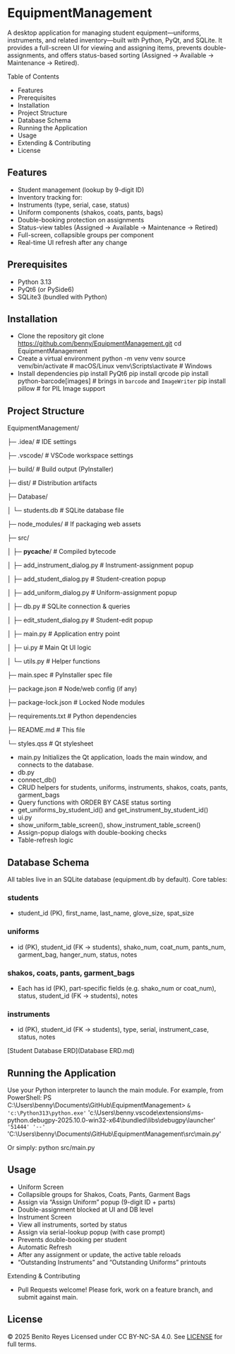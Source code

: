 # EquipmentManagement

A desktop application for managing student equipment—uniforms, instruments, and related inventory—built with Python, PyQt, and SQLite. It provides a full-screen UI for viewing and assigning items, prevents double-assignments, and offers status-based sorting (Assigned → Available → Maintenance → Retired).

Table of Contents
- Features
- Prerequisites
- Installation
- Project Structure
- Database Schema
- Running the Application
- Usage
- Extending & Contributing
- License

## Features
- Student management (lookup by 9-digit ID)
- Inventory tracking for:
- Instruments (type, serial, case, status)
- Uniform components (shakos, coats, pants, bags)
- Double-booking protection on assignments
- Status-view tables (Assigned → Available → Maintenance → Retired)
- Full-screen, collapsible groups per component
- Real-time UI refresh after any change

## Prerequisites
- Python 3.13
- PyQt6 (or PySide6)
- SQLite3 (bundled with Python)

## Installation
- Clone the repository
git clone https://github.com/benny/EquipmentManagement.git
cd EquipmentManagement
- Create a virtual environment
python -m venv venv
source venv/bin/activate    # macOS/Linux
venv\Scripts\activate       # Windows
- Install dependencies
pip install PyQt6
pip install qrcode
pip install python-barcode[images]   # brings in `barcode` and `ImageWriter`
pip install pillow                  # for PIL Image support



## Project Structure

EquipmentManagement/

├─ .idea/                         # IDE settings

├─ .vscode/                       # VSCode workspace settings

├─ build/                         # Build output (PyInstaller)

├─ dist/                          # Distribution artifacts

├─ Database/

│  └─ students.db                 # SQLite database file

├─ node_modules/                  # If packaging web assets

├─ src/

│  ├─ __pycache__/                # Compiled bytecode

│  ├─ add_instrument_dialog.py    # Instrument-assignment popup

│  ├─ add_student_dialog.py       # Student-creation popup

│  ├─ add_uniform_dialog.py       # Uniform-assignment popup

│  ├─ db.py                       # SQLite connection & queries

│  ├─ edit_student_dialog.py      # Student-edit popup

│  ├─ main.py                     # Application entry point

│  ├─ ui.py                       # Main Qt UI logic

│  └─ utils.py                    # Helper functions

├─ main.spec                      # PyInstaller spec file

├─ package.json                   # Node/web config (if any)

├─ package-lock.json              # Locked Node modules

├─ requirements.txt               # Python dependencies

├─ README.md                      # This file

└─ styles.qss                     # Qt stylesheet




- main.py
Initializes the Qt application, loads the main window, and connects to the database.
- db.py
- connect_db()
- CRUD helpers for students, uniforms, instruments, shakos, coats, pants, garment_bags
- Query functions with ORDER BY CASE status sorting
- get_uniforms_by_student_id() and get_instrument_by_student_id()
- ui.py
- show_uniform_table_screen(), show_instrument_table_screen()
- Assign-popup dialogs with double-booking checks
- Table-refresh logic

## Database Schema
All tables live in an SQLite database (equipment.db by default). Core tables:
### students
- student_id (PK), first_name, last_name, glove_size, spat_size
### uniforms
- id (PK), student_id (FK → students),
shako_num, coat_num, pants_num, garment_bag, hanger_num,
status, notes
### shakos, coats, pants, garment_bags
- Each has id (PK), part-specific fields (e.g. shako_num or coat_num),
status, student_id (FK → students), notes
### instruments
- id (PK), student_id (FK → students), type, serial, instrument_case,
status, notes

[Student Database ERD](Database ERD.md)

## Running the Application
Use your Python interpreter to launch the main module. For example, from PowerShell:
PS C:\Users\benny\Documents\GitHub\EquipmentManagement> `
  & 'c:\Python313\python.exe' `
    'c:\Users\benny\.vscode\extensions\ms-python.debugpy-2025.10.0-win32-x64\bundled\libs\debugpy\launcher' `
    '51444' '--' `
    'C:\Users\benny\Documents\GitHub\EquipmentManagement\src\main.py'
    
Or simply:
python src/main.py



## Usage
- Uniform Screen
- Collapsible groups for Shakos, Coats, Pants, Garment Bags
- Assign via “Assign Uniform” popup (9-digit ID + parts)
- Double-assignment blocked at UI and DB level
- Instrument Screen
- View all instruments, sorted by status
- Assign via serial-lookup popup (with case prompt)
- Prevents double-booking per student
- Automatic Refresh
- After any assignment or update, the active table reloads
- “Outstanding Instruments” and “Outstanding Uniforms” printouts

Extending & Contributing
- Pull Requests welcome! Please fork, work on a feature branch, and submit against main.

## License

© 2025 Benito Reyes 
Licensed under CC BY-NC-SA 4.0. See [LICENSE](LICENSE) for full terms.
